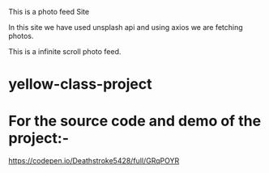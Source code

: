 This is a photo feed Site

In this site we have used unsplash api and using axios we are fetching photos.

This is a infinite scroll photo feed.


# yellow-class-project


For the source code and demo of the project:-
====================================================================


https://codepen.io/Deathstroke5428/full/GRqPOYR
